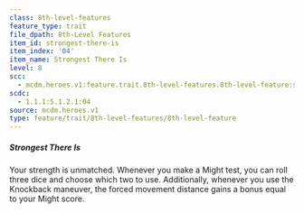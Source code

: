 ```yaml
---
class: 8th-level-features
feature_type: trait
file_dpath: 8th-Level Features
item_id: strongest-there-is
item_index: '04'
item_name: Strongest There Is
level: 8
scc:
  - mcdm.heroes.v1:feature.trait.8th-level-features.8th-level-feature:strongest-there-is
scdc:
  - 1.1.1:5.1.2.1:04
source: mcdm.heroes.v1
type: feature/trait/8th-level-features/8th-level-feature
---
```


##### Strongest There Is

Your strength is unmatched. Whenever you make a Might test, you can roll three dice and choose which two to use. Additionally, whenever you use the Knockback maneuver, the forced movement distance gains a bonus equal to your Might score.
